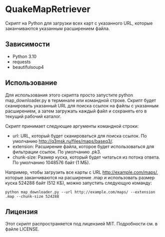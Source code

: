 # QuakeMapRetriever

Скрипт на Python для загрузки всех карт с указанного URL, которые заканчиваются указанным расширением файла.

## Зависимости

- Python 3.10
- requests
- beautifulsoup4

## Использование

Для использования этого скрипта просто запустите python map_downloader.py в терминале или командной строке. Скрипт будет сканировать указанный URL для поиска ссылок на файлы с указанным расширением, а затем загружать каждый файл и сохранять его в текущий рабочий каталог.

Скрипт принимает следующие аргументы командной строки:

- url: URL, который будет сканироваться для поиска ссылок. По умолчанию http://q3msk.ru/files/maps/baseq3/.
- extension: Расширение файла, которое будет использоваться для фильтрации ссылок. По умолчанию .pk3.
- chunk-size: Размер куска, который будет читаться из потока ответа. По умолчанию 1048576 байт (1 МБ).

Например, чтобы загрузить все карты с URL http://example.com/maps/, которые заканчиваются на расширение .map и использовать размер куска 524288 байт (512 КБ), можно запустить следующую команду:

```
python map_downloader.py --url http://example.com/maps/ --extension .map --chunk-size 524288
```

## Лицензия

Этот скрипт распространяется под лицензией MIT. Подробности см. в файле LICENSE.